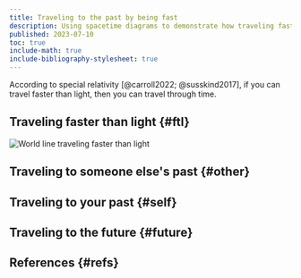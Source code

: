 ```yaml
---
title: Traveling to the past by being fast
description: Using spacetime diagrams to demonstrate how traveling faster than light would allow for time travel.
published: 2023-07-10
toc: true
include-math: true
include-bibliography-stylesheet: true
---
```


According to special relativity [@carroll2022; @susskind2017], if you can travel faster than light,
then you can travel through time.

## Traveling faster than light {#ftl}

![World line traveling faster than light](/diagrams/article/relativity/superluminal/ftl.svg)

## Traveling to someone else's past {#other}

## Traveling to your past {#self}

## Traveling to the future {#future}

## References {#refs}
